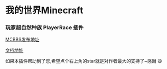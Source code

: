 # 我的世界Minecraft 

### 玩家超自然种族 PlayerRace 插件 

[MCBBS发布地址](https://www.mcbbs.net/thread-1149860-1-1.html)

[文档地址](https://www.showdoc.com.cn/PlayerRace?page_id=5243460922591270)

如果本插件帮助到了您,希望点个右上角的star就是对作者最大的支持了~感谢 :smile: 

